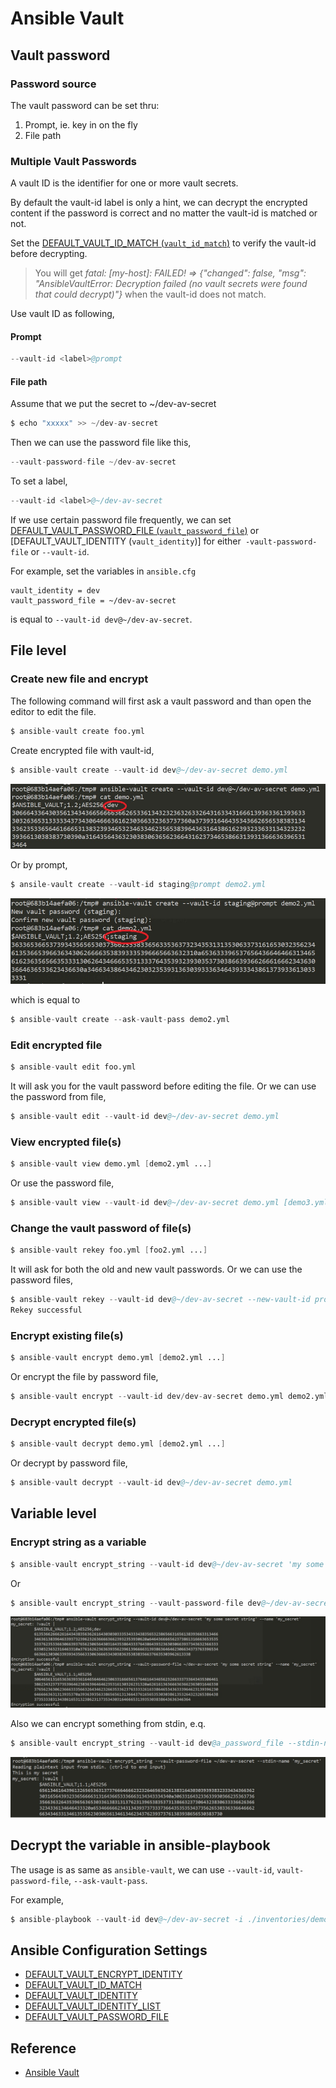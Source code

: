 # Ansible Vault


## Vault password

### Password source

The vault password can be set thru:

1. Prompt, ie. key in on the fly
2. File path

### Multiple Vault Passwords

A vault ID is the identifier for one or more vault secrets.

By default the vault-id label is only a hint, we can decrypt the encrypted content if the password is correct and no matter the vault-id is matched or not.

Set the [DEFAULT_VAULT_ID_MATCH (`vault_id_match`)](https://docs.ansible.com/ansible/2.8/reference_appendices/config.html#default-vault-id-match) to verify the vault-id before decrypting.

> You will get *fatal: [my-host]: FAILED! => {"changed": false, "msg": "AnsibleVaultError: Decryption failed (no vault secrets were found that could decrypt)"}* when the vault-id does not match.






Use vault ID as following,

#### Prompt

```s
--vault-id <label>@prompt
```

#### File path

Assume that we put the secret to ~/dev-av-secret

```s
$ echo "xxxxx" >> ~/dev-av-secret
```


Then we can use the password file like this, 

```s
--vault-password-file ~/dev-av-secret
```


To set a label,

```s
--vault-id <label>@~/dev-av-secret
```

If we use certain password file frequently, we can set [DEFAULT_VAULT_PASSWORD_FILE (`vault_password_file`)](https://docs.ansible.com/ansible/2.8/reference_appendices/config.html#default-vault-password-file) or [DEFAULT_VAULT_IDENTITY (`vault_identity`)] for either` -vault-password-file` or `--vault-id`.


For example, set the variables in `ansible.cfg`

```
vault_identity = dev
vault_password_file = ~/dev-av-secret
```

is equal to `--vault-id dev@~/dev-av-secret`.





## File level

### Create new file and encrypt

The following command will first ask a vault password and than open the editor to edit the file.

```s
$ ansible-vault create foo.yml 
```


Create encrypted file with vault-id,

```s
$ ansible-vault create --vault-id dev@~/dev-av-secret demo.yml
```

![](assets/create_file_by_file_vault_id.jpg)



Or by prompt,

```s
$ ansile-vault create --vault-id staging@prompt demo2.yml
```

![](assets/create_file_by_prompt_vault_id.jpg)


which is equal to 

```s
$ ansible-vault create --ask-vault-pass demo2.yml
```



### Edit encrypted file

```s
$ ansible-vault edit foo.yml
```

It will ask you for the vault password before editing the file.
Or we can use the password from file,

```s
$ ansible-vault edit --vault-id dev@~/dev-av-secret demo.yml
```



### View encrypted file(s)

```s
$ ansible-vault view demo.yml [demo2.yml ...]
```

Or use the password file,

```s
$ ansible-vault view --vault-id dev@~/dev-av-secret demo.yml [demo3.yml ...]
```




### Change the vault password of file(s)

```s
$ ansible-vault rekey foo.yml [foo2.yml ...]
```

It will ask for both the old and new vault passwords.
Or we can use the password files,

```s
$ ansible-vault rekey --vault-id dev@~/dev-av-secret --new-vault-id prod@~/prod-av-secret demo.yml
Rekey successful
```


### Encrypt existing file(s)

```s
$ ansible-vault encrypt demo.yml [demo2.yml ...]
```

Or encrypt the file by password file,

```s
$ ansible-vault encrypt --vault-id dev/dev-av-secret demo.yml demo2.yml
```



### Decrypt encrypted file(s)

```s
$ ansible-vault decrypt demo.yml [demo2.yml ...]
```

Or decrypt by password file,

```s
$ ansible-vault decrypt --vault-id dev@~/dev-av-secret demo.yml
```





## Variable level

### Encrypt string as a variable

```s
$ ansible-vault encrypt_string --vault-id dev@~/dev-av-secret 'my some secret string' --name 'my_secret'
```

Or

```s
$ ansible-vault encrypt_string --vault-password-file dev@~/dev-av-secret 'my some secret string' --name 'my_secret'
```

![](assets/encrypt_string.jpg)


Also we can encrypt something from stdin, e.q.

```s
$ ansible-vault encrypt_string --vault-id dev@a_password_file --stdin-name 'my_secret'
```

![](assets/encrypt_string_stdin.jpg)




## Decrypt the variable in ansible-playbook

The usage is as same as `ansible-vault`, we can use `--vault-id`, `vault-password-file`, `--ask-vault-pass`.

For example,

```s
$ ansible-playbook --vault-id dev@~/dev-av-secret -i ./inventories/demo/ demo.yml
```




## Ansible Configuration Settings

- [DEFAULT_VAULT_ENCRYPT_IDENTITY](https://docs.ansible.com/ansible/2.8/reference_appendices/config.html#default-vault-encrypt-identity)
- [DEFAULT_VAULT_ID_MATCH](https://docs.ansible.com/ansible/2.8/reference_appendices/config.html#default-vault-id-match)
- [DEFAULT_VAULT_IDENTITY](https://docs.ansible.com/ansible/2.8/reference_appendices/config.html#default-vault-identity)
- [DEFAULT_VAULT_IDENTITY_LIST](https://docs.ansible.com/ansible/2.8/reference_appendices/config.html#default-vault-identity-list)
- [DEFAULT_VAULT_PASSWORD_FILE](https://docs.ansible.com/ansible/2.8/reference_appendices/config.html#default-vault-password-file)



## Reference

- [Ansible Vault](https://docs.ansible.com/ansible/2.8/user_guide/vault.html)